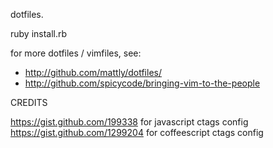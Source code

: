 dotfiles.

ruby install.rb

for more dotfiles / vimfiles, see:

  - http://github.com/mattly/dotfiles/
  - http://github.com/spicycode/bringing-vim-to-the-people


CREDITS

https://gist.github.com/199338 for javascript ctags config
https://gist.github.com/1299204 for coffeescript ctags config

